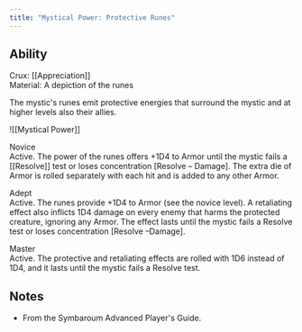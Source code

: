 ```yaml
---
title: "Mystical Power: Protective Runes"
---
```

## Ability
Crux: [[Appreciation]]<br>Material: A depiction of the runes

The mystic's runes emit protective energies that surround the mystic and at higher levels also their allies.

![[Mystical Power]]

Novice<br>Active. The power of the runes offers +1D4 to Armor until the mystic fails a [[Resolve]] test or loses concentration \[Resolve – Damage\]. The extra die of Armor is rolled separately with each hit and is added to any other Armor.

Adept<br>Active. The runes provide +1D4 to Armor (see the novice level). A retaliating effect also inflicts 1D4 damage on every enemy that harms the protected creature, ignoring any Armor. The effect lasts until the mystic fails a Resolve test or loses concentration \[Resolve –Damage\].

Master<br>Active. The protective and retaliating effects are rolled with 1D6 instead of 1D4, and it lasts until the mystic fails a Resolve test.
## Notes
* From the Symbaroum Advanced Player's Guide.